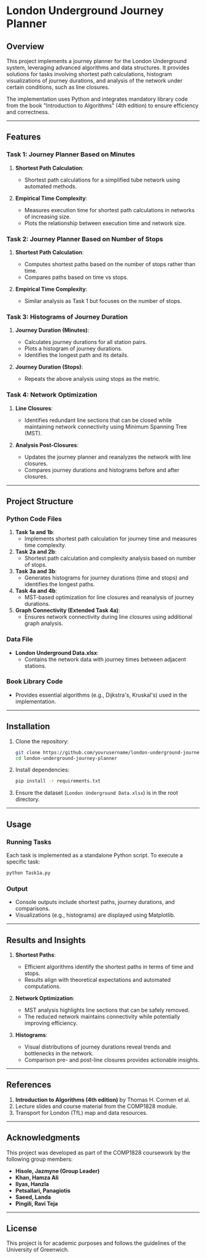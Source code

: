 # London Underground Journey Planner

## Overview

This project implements a journey planner for the London Underground system, leveraging advanced algorithms and data structures. It provides solutions for tasks involving shortest path calculations, histogram visualizations of journey durations, and analysis of the network under certain conditions, such as line closures.

The implementation uses Python and integrates mandatory library code from the book "Introduction to Algorithms" (4th edition) to ensure efficiency and correctness.

---

## Features

### Task 1: Journey Planner Based on Minutes

1. **Shortest Path Calculation**:

   - Shortest path calculations for a simplified tube network using automated methods.

2. **Empirical Time Complexity**:
   - Measures execution time for shortest path calculations in networks of increasing size.
   - Plots the relationship between execution time and network size.

### Task 2: Journey Planner Based on Number of Stops

1. **Shortest Path Calculation**:

   - Computes shortest paths based on the number of stops rather than time.
   - Compares paths based on time vs stops.

2. **Empirical Time Complexity**:
   - Similar analysis as Task 1 but focuses on the number of stops.

### Task 3: Histograms of Journey Duration

1. **Journey Duration (Minutes)**:

   - Calculates journey durations for all station pairs.
   - Plots a histogram of journey durations.
   - Identifies the longest path and its details.

2. **Journey Duration (Stops)**:
   - Repeats the above analysis using stops as the metric.

### Task 4: Network Optimization

1. **Line Closures**:

   - Identifies redundant line sections that can be closed while maintaining network connectivity using Minimum Spanning Tree (MST).

2. **Analysis Post-Closures**:
   - Updates the journey planner and reanalyzes the network with line closures.
   - Compares journey durations and histograms before and after closures.

---

## Project Structure

### Python Code Files

1. **Task 1a and 1b**:
   - Implements shortest path calculation for journey time and measures time complexity.
2. **Task 2a and 2b**:
   - Shortest path calculation and complexity analysis based on number of stops.
3. **Task 3a and 3b**:
   - Generates histograms for journey durations (time and stops) and identifies the longest paths.
4. **Task 4a and 4b**:
   - MST-based optimization for line closures and reanalysis of journey durations.
5. **Graph Connectivity (Extended Task 4a)**:
   - Ensures network connectivity during line closures using additional graph analysis.

### Data File

- **London Underground Data.xlsx**:
  - Contains the network data with journey times between adjacent stations.

### Book Library Code

- Provides essential algorithms (e.g., Dijkstra's, Kruskal's) used in the implementation.

---

## Installation

1. Clone the repository:
   ```bash
   git clone https://github.com/yourusername/london-underground-journey-planner.git
   cd london-underground-journey-planner
   ```
2. Install dependencies:
   ```bash
   pip install -r requirements.txt
   ```
3. Ensure the dataset (`London Underground Data.xlsx`) is in the root directory.

---

## Usage

### Running Tasks

Each task is implemented as a standalone Python script. To execute a specific task:

```bash
python Task1a.py
```

### Output

- Console outputs include shortest paths, journey durations, and comparisons.
- Visualizations (e.g., histograms) are displayed using Matplotlib.

---

## Results and Insights

1. **Shortest Paths**:

   - Efficient algorithms identify the shortest paths in terms of time and stops.
   - Results align with theoretical expectations and automated computations.

2. **Network Optimization**:

   - MST analysis highlights line sections that can be safely removed.
   - The reduced network maintains connectivity while potentially improving efficiency.

3. **Histograms**:
   - Visual distributions of journey durations reveal trends and bottlenecks in the network.
   - Comparison pre- and post-line closures provides actionable insights.

---

## References

1. **Introduction to Algorithms (4th edition)** by Thomas H. Cormen et al.
2. Lecture slides and course material from the COMP1828 module.
3. Transport for London (TfL) map and data resources.

---

## Acknowledgments

This project was developed as part of the COMP1828 coursework by the following group members:

- **Hisole, Jazmyne (Group Leader)**
- **Khan, Hamza Ali**
- **Ilyas, Hanzla**
- **Petsallari, Panagiotis**
- **Saeed, Landa**
- **Pingili, Ravi Teja**

---

## License

This project is for academic purposes and follows the guidelines of the University of Greenwich.

